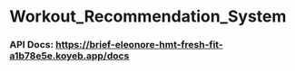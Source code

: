 # Workout_Recommendation_System
### API Docs: https://brief-eleonore-hmt-fresh-fit-a1b78e5e.koyeb.app/docs

